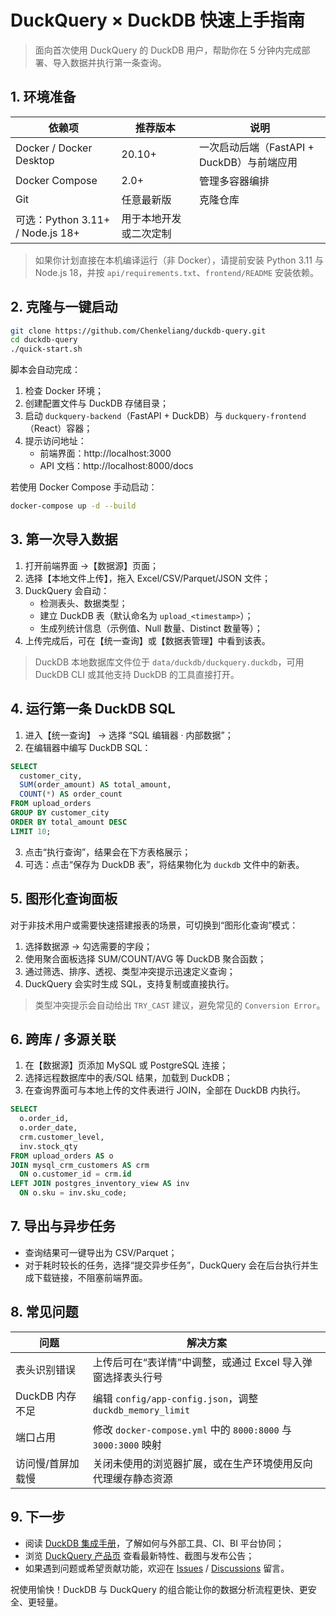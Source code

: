 # DuckQuery × DuckDB 快速上手指南

> 面向首次使用 DuckQuery 的 DuckDB 用户，帮助你在 5 分钟内完成部署、导入数据并执行第一条查询。

## 1. 环境准备

| 依赖项 | 推荐版本 | 说明 |
| --- | --- | --- |
| Docker / Docker Desktop | 20.10+ | 一次启动后端（FastAPI + DuckDB）与前端应用 |
| Docker Compose | 2.0+ | 管理多容器编排 |
| Git | 任意最新版 | 克隆仓库 |
| 可选：Python 3.11+ / Node.js 18+ | 用于本地开发或二次定制 |

> 如果你计划直接在本机编译运行（非 Docker），请提前安装 Python 3.11 与 Node.js 18，并按 `api/requirements.txt`、`frontend/README` 安装依赖。

## 2. 克隆与一键启动

```bash
git clone https://github.com/Chenkeliang/duckdb-query.git
cd duckdb-query
./quick-start.sh
```

脚本会自动完成：

1. 检查 Docker 环境；
2. 创建配置文件与 DuckDB 存储目录；
3. 启动 `duckquery-backend`（FastAPI + DuckDB）与 `duckquery-frontend`（React）容器；
4. 提示访问地址：
   - 前端界面：http://localhost:3000
   - API 文档：http://localhost:8000/docs

若使用 Docker Compose 手动启动：

```bash
docker-compose up -d --build
```

## 3. 第一次导入数据

1. 打开前端界面 →【数据源】页面；
2. 选择【本地文件上传】，拖入 Excel/CSV/Parquet/JSON 文件；
3. DuckQuery 会自动：
   - 检测表头、数据类型；
   - 建立 DuckDB 表（默认命名为 `upload_<timestamp>`）；
   - 生成列统计信息（示例值、Null 数量、Distinct 数量等）；
4. 上传完成后，可在【统一查询】或【数据表管理】中看到该表。

> DuckDB 本地数据库文件位于 `data/duckdb/duckquery.duckdb`，可用 DuckDB CLI 或其他支持 DuckDB 的工具直接打开。

## 4. 运行第一条 DuckDB SQL

1. 进入【统一查询】 → 选择 “SQL 编辑器 · 内部数据”；
2. 在编辑器中编写 DuckDB SQL：

```sql
SELECT
  customer_city,
  SUM(order_amount) AS total_amount,
  COUNT(*) AS order_count
FROM upload_orders
GROUP BY customer_city
ORDER BY total_amount DESC
LIMIT 10;
```

3. 点击“执行查询”，结果会在下方表格展示；
4. 可选：点击“保存为 DuckDB 表”，将结果物化为 `duckdb` 文件中的新表。

## 5. 图形化查询面板

对于非技术用户或需要快速搭建报表的场景，可切换到“图形化查询”模式：

1. 选择数据源 → 勾选需要的字段；
2. 使用聚合面板选择 SUM/COUNT/AVG 等 DuckDB 聚合函数；
3. 通过筛选、排序、透视、类型冲突提示迅速定义查询；
4. DuckQuery 会实时生成 SQL，支持复制或直接执行。

> 类型冲突提示会自动给出 `TRY_CAST` 建议，避免常见的 `Conversion Error`。

## 6. 跨库 / 多源关联

1. 在【数据源】页添加 MySQL 或 PostgreSQL 连接；
2. 选择远程数据库中的表/SQL 结果，加载到 DuckDB；
3. 在查询界面可与本地上传的文件表进行 JOIN，全部在 DuckDB 内执行。

```sql
SELECT
  o.order_id,
  o.order_date,
  crm.customer_level,
  inv.stock_qty
FROM upload_orders AS o
JOIN mysql_crm_customers AS crm
  ON o.customer_id = crm.id
LEFT JOIN postgres_inventory_view AS inv
  ON o.sku = inv.sku_code;
```

## 7. 导出与异步任务

- 查询结果可一键导出为 CSV/Parquet；
- 对于耗时较长的任务，选择“提交异步任务”，DuckQuery 会在后台执行并生成下载链接，不阻塞前端界面。

## 8. 常见问题

| 问题 | 解决方案 |
| --- | --- |
| 表头识别错误 | 上传后可在“表详情”中调整，或通过 Excel 导入弹窗选择表头行号 |
| DuckDB 内存不足 | 编辑 `config/app-config.json`，调整 `duckdb_memory_limit` |
| 端口占用 | 修改 `docker-compose.yml` 中的 `8000:8000` 与 `3000:3000` 映射 |
| 访问慢/首屏加载慢 | 关闭未使用的浏览器扩展，或在生产环境使用反向代理缓存静态资源 |

## 9. 下一步

- 阅读 [DuckDB 集成手册](./duckdb-integration-guide.md)，了解如何与外部工具、CI、BI 平台协同；
- 浏览 [DuckQuery 产品页](https://chenkeliang.github.io/duckdb-query/) 查看最新特性、截图与发布公告；
- 如果遇到问题或希望贡献功能，欢迎在 [Issues](https://github.com/Chenkeliang/duckdb-query/issues/new/choose) / [Discussions](https://github.com/Chenkeliang/duckdb-query/discussions) 留言。

祝使用愉快！DuckDB 与 DuckQuery 的组合能让你的数据分析流程更快、更安全、更轻量。
